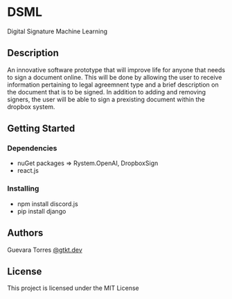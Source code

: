 # DSML

Digital Signature Machine Learning

## Description

An innovative software prototype that will improve life for anyone that needs to sign a document online. 
This will be done by allowing the user to receive information pertaining to legal agreemnent type and a brief description on the document that is to be signed. 
In addition to adding and removing signers, the user will be able to sign a prexisting document within the dropbox system.

## Getting Started

### Dependencies

* nuGet packages => Rystem.OpenAI, DropboxSign
* react.js

### Installing

* npm install discord.js
* pip install django

## Authors
Guevara Torres
[@gtkt.dev](https://www.instagram.com/gtkt.dev/)

## License

This project is licensed under the MIT License
